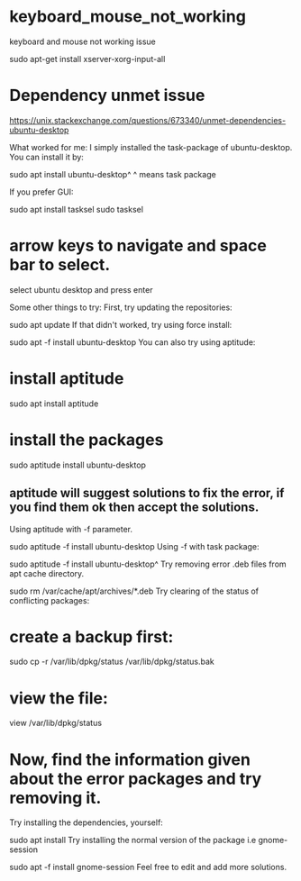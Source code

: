 # keyboard_mouse_not_working
keyboard and mouse not working issue

sudo apt-get install xserver-xorg-input-all

# Dependency unmet issue
https://unix.stackexchange.com/questions/673340/unmet-dependencies-ubuntu-desktop




What worked for me:
I simply installed the task-package of ubuntu-desktop. You can install it by:

sudo apt install ubuntu-desktop^
^ means task package

If you prefer GUI:

sudo apt install tasksel
sudo tasksel
# arrow keys to navigate and space bar to select.
select ubuntu desktop and press enter

Some other things to try:
First, try updating the repositories:

sudo apt update
If that didn't worked, try using force install:

sudo apt -f install ubuntu-desktop
You can also try using aptitude:

# install aptitude
sudo apt install aptitude

# install the packages
sudo aptitude install ubuntu-desktop

## aptitude will suggest solutions to fix the error, if you find them ok then accept the solutions.
Using aptitude with -f parameter.

sudo aptitude -f install ubuntu-desktop
Using -f with task package:

sudo aptitude -f install ubuntu-desktop^
Try removing error .deb files from apt cache directory.

sudo rm /var/cache/apt/archives/*.deb
Try clearing of the status of conflicting packages:

# create a backup first:
sudo cp -r /var/lib/dpkg/status /var/lib/dpkg/status.bak

# view the file:
view /var/lib/dpkg/status
# Now, find the information given about the error packages and try removing it.
Try installing the dependencies, yourself:

sudo apt install <package>
Try installing the normal version of the package i.e gnome-session

sudo apt -f install gnome-session
Feel free to edit and add more solutions.
